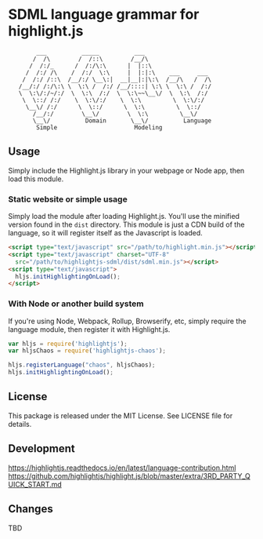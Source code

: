 # SDML language grammar for highlight.js

```
        ___          _____          ___ 
       /  /\        /  /::\        /__/\ 
      /  /:/_      /  /:/\:\      |  |::\ 
     /  /:/ /\    /  /:/  \:\     |  |:|:\    ___     ___ 
    /  /:/ /::\  /__/:/ \__\:|  __|__|:|\:\  /__/\   /  /\ 
   /__/:/ /:/\:\ \  \:\ /  /:/ /__/::::| \:\ \  \:\ /  /:/ 
   \  \:\/:/~/:/  \  \:\  /:/  \  \:\~~\__\/  \  \:\  /:/ 
    \  \::/ /:/    \  \:\/:/    \  \:\         \  \:\/:/ 
     \__\/ /:/      \  \::/      \  \:\         \  \::/ 
       /__/:/        \__\/        \  \:\         \__\/ 
       \__\/          Domain       \__\/          Language
        Simple                      Modeling
```

## Usage

Simply include the Highlight.js library in your webpage or Node app, then load this module.

### Static website or simple usage

Simply load the module after loading Highlight.js. You'll use the minified version found in the `dist` directory. This
module is just a CDN build of the language, so it will register itself as the Javascript is loaded.

```html
<script type="text/javascript" src="/path/to/highlight.min.js"></script>
<script type="text/javascript" charset="UTF-8"
  src="/path/to/highlightjs-sdml/dist/sdml.min.js"></script>
<script type="text/javascript">
  hljs.initHighlightingOnLoad();
</script>
```

### With Node or another build system

If you're using Node, Webpack, Rollup, Browserify, etc, simply require the language module, then register it with
Highlight.js.

```javascript
var hljs = require('highlightjs');
var hljsChaos = require('highlightjs-chaos');

hljs.registerLanguage("chaos", hljsChaos);
hljs.initHighlightingOnLoad();
```

## License

This package is released under the MIT License. See LICENSE file for details.

## Development

https://highlightjs.readthedocs.io/en/latest/language-contribution.html
https://github.com/highlightjs/highlight.js/blob/master/extra/3RD_PARTY_QUICK_START.md

## Changes

TBD
